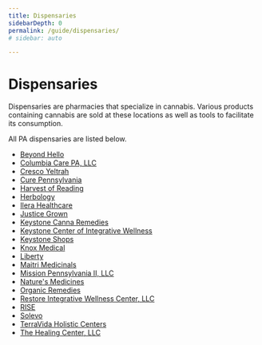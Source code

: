 ```yaml
---
title: Dispensaries
sidebarDepth: 0
permalink: /guide/dispensaries/
# sidebar: auto

---
```

<Ads />

# Dispensaries

Dispensaries are pharmacies that specialize in cannabis. Various products containing cannabis are sold at these locations as well as tools to facilitate its consumption. 

All PA dispensaries are listed below.

<!-- <Dispensaries /> -->

- [Beyond Hello](/guide/dispensaries/beyond-hello/)
- [Columbia Care PA, LLC](/guide/dispensaries/columbia-care/)
- [Cresco Yeltrah](/guide/dispensaries/cresco-yeltrah/)
- [Cure Pennsylvania](/guide/dispensaries/cure-pennsylvania/)
- [Harvest of Reading](/guide/dispensaries/harvest-of-reading/)
- [Herbology](/guide/dispensaries/herbology/)
- [Ilera Healthcare](/guide/dispensaries/ilera-healthcare/)
- [Justice Grown](/guide/dispensaries/justice-grown/)
- [Keystone Canna Remedies](/guide/dispensaries/keystone-canna-remedies/)
- [Keystone Center of Integrative Wellness](/guide/dispensaries/keystone-center-of-integrative-wellness/)
- [Keystone Shops](/guide/dispensaries/keystone-shops/)
- [Knox Medical](/guide/dispensaries/knox-medical/)
- [Liberty](/guide/dispensaries/liberty/)
- [Maitri Medicinals](/guide/dispensaries/maitri-medicinals/)
- [Mission Pennsylvania II, LLC](/guide/dispensaries/mission-pennsylvania-ii/)
- [Nature's Medicines](/guide/dispensaries/natures-medicines/)
- [Organic Remedies](/guide/dispensaries/organic-remedies/)
- [Restore Integrative Wellness Center, LLC](/guide/dispensaries/restore-integrative-wellness-center/)
- [RISE](/guide/dispensaries/rise/)
- [Solevo](/guide/dispensaries/solevo/)
- [TerraVida Holistic Centers](/guide/dispensaries/terravida-holistic-centers/)
- [The Healing Center, LLC](/guide/dispensaries/the-healing-center/)

<Ads />
